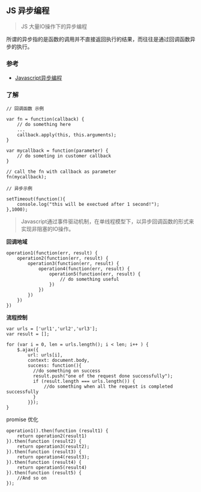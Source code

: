 ## JS 异步编程

> JS 大量IO操作下的异步编程

所谓的异步指的是函数的调用并不直接返回执行的结果，而往往是通过回调函数异步的执行。

### 参考

- [Javascript异步编程](http://www.jianshu.com/p/6d4d2e21d041)

### 了解

```
// 回调函数 示例

var fn = function(callback) {
    // do something here
    ...
    callback.apply(this, this.arguments);
}
 
var mycallback = function(parameter) {
    // do someting in customer callback
}
 
// call the fn with callback as parameter
fn(mycallback);

// 异步示例

setTimeout(function(){
    console.log("this will be exectued after 1 second!");
},1000);

```

>Javascript通过事件驱动机制，在单线程模型下，以异步回调函数的形式来实现非阻塞的IO操作。

**回调地域**

```
operation1(function(err, result) {
    operation2(function(err, result) {
        operation3(function(err, result) {
            operation4(function(err, result) {
                operation5(function(err, result) {
                    // do something useful
                })
            })
        })
    })
})
```

**流程控制**

```
var urls = ['url1','url2','url3'];
var result = [];
 
for (var i = 0, len = urls.length(); i < len; i++ ) {
    $.ajax({
        url: urls[i],
        context: document.body,
        success: function(){
          //do something on success
          result.push("one of the request done successfully");
          if (result.length === urls.length()) {
              //do something when all the request is completed successfully
          }
        }});
}
```

promise 优化

```
operation1().then(function (result1) {
    return operation2(result1)
}).then(function (result2) {
    return operation3(result2);
}).then(function (result3) {
    return operation4(result3);
}).then(function (result4) {
    return operation5(result4)
}).then(function (result5) {
    //And so on
});
```